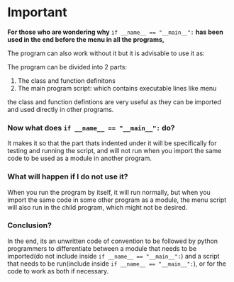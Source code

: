 # Important

**For those who are wondering why** ```if __name__ == "__main__":``` **has been used in the end before the menu in all the programs,**

The program can also work without it but it is advisable to use it as:

The program can be divided into 2 parts:
1) The class and function definitons
2) The main program script: which contains executable lines like menu

the class and function defintions are very useful as they can be imported and used directly in other programs.

### **Now what does** ```if __name__ == "__main__":``` **do?**

It makes it so that the part thats indented under it will be specifically for testing and running the script, and will not run when you import the same code to be used as a module in another program. 

### **What will happen if I do not use it?**

When you run the program by itself, it will run normally, but when you import the same code in some other program as a module, the menu script will also run in the child program, which might not be desired.

### **Conclusion?**

In the end, its an unwritten code of convention to be followed by python programmers to differentiate between a module that needs to be imported(do not include inside ```if __name__ == "__main__":```) and a script that needs to be run(include inside ```if __name__ == "__main__":```),
or for the code to work as both if necessary.
